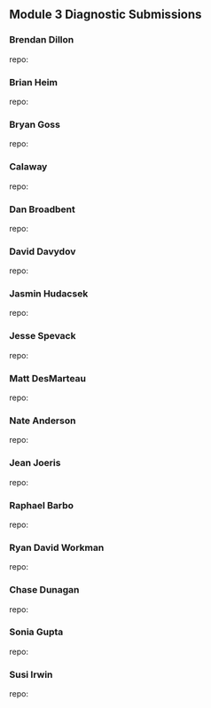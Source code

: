 ## Module 3 Diagnostic Submissions

### Brendan Dillon
repo:

### Brian Heim
repo:

### Bryan Goss
repo:

### Calaway
repo:

### Dan Broadbent
repo:

### David Davydov
repo:

### Jasmin Hudacsek
repo:

### Jesse Spevack
repo:

### Matt DesMarteau
repo:

### Nate Anderson
repo:

### Jean Joeris
repo:

### Raphael Barbo
repo:

### Ryan David Workman
repo:

### Chase Dunagan
repo:

### Sonia Gupta
repo:

### Susi Irwin
repo:
